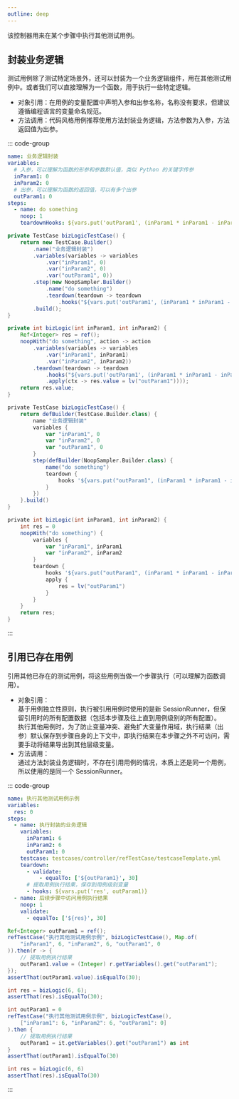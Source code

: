 ```yaml
---
outline: deep
---
```


该控制器用来在某个步骤中执行其他测试用例。

## 封装业务逻辑

测试用例除了测试特定场景外，还可以封装为一个业务逻辑组件，用在其他测试用例中。或者我们可以直接理解为一个函数，用于执行一些特定逻辑。

- 对象引用：在用例的变量配置中声明入参和出参名称，名称没有要求，但建议遵循编程语言的变量命名规范。
- 方法调用：代码风格用例推荐使用方法封装业务逻辑，方法参数为入参，方法返回值为出参。

::: code-group

```yaml [Yaml 用例]
name: 业务逻辑封装
variables:
  # 入参，可以理解为函数的形参和参数默认值，类似 Python 的关键字传参
  inParam1: 0
  inParam2: 0
  # 出参，可以理解为函数的返回值，可以有多个出参
  outParam1: 0
steps:
  - name: do something
    noop: 1
    teardownHooks: ${vars.put('outParam1', (inParam1 * inParam1 - inParam2)?int)}
```

```java [Java 用例(不推荐)]
private TestCase bizLogicTestCase() {
    return new TestCase.Builder()
        .name("业务逻辑封装")
        .variables(variables -> variables
            .var("inParam1", 0)
            .var("inParam2", 0)
            .var("outParam1", 0))
        .step(new NoopSampler.Builder()
            .name("do something")
            .teardown(teardown -> teardown
                .hooks("${vars.put('outParam1', (inParam1 * inParam1 - inParam2)?int)}")))
        .build();
}
```

```java [Java 用例]
private int bizLogic(int inParam1, int inParam2) {
    Ref<Integer> res = ref();
    noopWith("do something", action -> action
        .variables(variables -> variables
            .var("inParam1", inParam1)
            .var("inParam2", inParam2))
        .teardown(teardown -> teardown
            .hooks("${vars.put('outParam1', (inParam1 * inParam1 - inParam2)?int)}")
            .apply(ctx -> res.value = lv("outParam1"))));
    return res.value;
}
```

```groovy [Groovy 用例(不推荐)]
private TestCase bizLogicTestCase() {
    return defBuilder(TestCase.Builder.class) {
        name "业务逻辑封装"
        variables {
            var "inParam1", 0
            var "inParam2", 0
            var "outParam1", 0
        }
        step(defBuilder(NoopSampler.Builder.class) {
            name("do something")
            teardown {
                hooks '${vars.put("outParam1", (inParam1 * inParam1 - inParam2) ? int)}'
            }
        })
    }.build()
}
```

```groovy [Groovy 用例]
private int bizLogic(int inParam1, int inParam2) {
    int res = 0
    noopWith("do something") {
        variables {
            var "inParam1", inParam1
            var "inParam2", inParam2
        }
        teardown {
            hooks '${vars.put("outParam1", (inParam1 * inParam1 - inParam2) ? int)}'
            apply {
                res = lv("outParam1")
            }
        }
    }
    return res;
}
```

:::


## 引用已存在用例

引用其他已存在的测试用例，将这些用例当做一个步骤执行（可以理解为函数调用）。

- 对象引用：  
  基于用例独立性原则，执行被引用用例时使用的是新 SessionRunner，但保留引用时的所有配置数据（包括本步骤及往上直到用例级别的所有配置）。  
  执行其他用例时，为了防止变量冲突、避免扩大变量作用域，执行结果（出参）默认保存到步骤自身的上下文中，即执行结果在本步骤之外不可访问，需要手动将结果导出到其他层级变量。
- 方法调用：  
  通过方法封装业务逻辑时，不存在引用用例的情况，本质上还是同一个用例，所以使用的是同一个 SessionRunner。

::: code-group

```yaml [Yaml 用例]
name: 执行其他测试用例示例
variables:
  res: 0
steps:
  - name: 执行封装的业务逻辑
    variables:
      inParam1: 6
      inParam2: 6
      outParam1: 0
    testcase: testcases/controller/refTestCase/testcaseTemplate.yml
    teardown:
      - validate:
          - equalTo: ['${outParam1}', 30]
      # 提取用例执行结果，保存到用例级别变量
      - hooks: ${vars.put('res', outParam1)}
  - name: 后续步骤中访问用例执行结果
    noop: 1
    validate:
      - equalTo: ['${res}', 30]
```

```java [Java 用例(不推荐)]
Ref<Integer> outParam1 = ref();
refTestCase("执行其他测试用例示例", bizLogicTestCase(), Map.of(
    "inParam1", 6, "inParam2", 6, "outParam1", 0
)).then(r -> {
    // 提取用例执行结果
    outParam1.value = (Integer) r.getVariables().get("outParam1");
});
assertThat(outParam1.value).isEqualTo(30);
```

```java [Java 用例]
int res = bizLogic(6, 6);
assertThat(res).isEqualTo(30);
```

```groovy [Groovy 用例(不推荐)]
int outParam1 = 0
refTestCase("执行其他测试用例示例", bizLogicTestCase(),
    ["inParam1": 6, "inParam2": 6, "outParam1": 0]
).then {
    // 提取用例执行结果
    outParam1 = it.getVariables().get("outParam1") as int
}
assertThat(outParam1).isEqualTo(30)
```

```groovy [Groovy 用例]
int res = bizLogic(6, 6)
assertThat(res).isEqualTo(30)
```

:::



